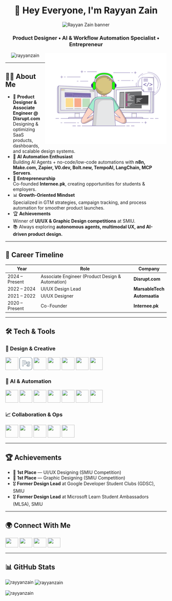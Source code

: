 <h1 align="center">👋 Hey Everyone, I'm Rayyan Zain</h1>
<div align="center">
  <img src="https://imageupload.io/ib/4ckl6oodilvvh2g_1693920194.jpg" alt="Rayyan Zain banner">
</div>

<h3 align="center">Product Designer • AI & Workflow Automation Specialist • Entrepreneur</h3>

<img align="right" alt="Design Thinking" width="380" src="https://raw.githubusercontent.com/devSouvik/devSouvik/master/gif3.gif">

<p align="center">
  <img src="https://komarev.com/ghpvc/?username=rayyanzain&label=Profile%20views&color=0e75b6&style=flat" alt="rayyanzain" />
</p>

---

## 🧑‍💻 About Me
- 🎨 **Product Designer & Associate Engineer @ Disrupt.com**  
  Designing & optimizing SaaS products, dashboards, and scalable design systems.  
- 🤖 **AI Automation Enthusiast**  
  Building AI Agents + no-code/low-code automations with **n8n, Make.com, Zapier, V0.dev, Bolt.new, TempoAI, LangChain, MCP Servers**.  
- 🚀 **Entrepreneurship**  
  Co-founded **Internee.pk**, creating opportunities for students & employers.  
- 📊 **Growth-Oriented Mindset**  
  Specialized in GTM strategies, campaign tracking, and process automation for smoother product launches.  
- 🏆 **Achievements**  
  Winner of **UI/UX & Graphic Design competitions** at SMIU.  
- 📚 Always exploring **autonomous agents, multimodal UX, and AI-driven product design.**

---

## 🏢 Career Timeline
| Year | Role | Company |
|------|------|---------|
| 2024 – Present | Associate Engineer (Product Design & Automation) | **Disrupt.com** |
| 2022 – 2024 | UI/UX Design Lead | **MarsableTech** |
| 2021 – 2022 | UI/UX Designer | **Automaatia** |
| 2020 – Present | Co-Founder | **Internee.pk** |

---

## 🛠️ Tech & Tools

### 🎨 Design & Creative  
<p align="left">
  <a href="https://www.figma.com/" target="_blank"><img src="https://www.vectorlogo.zone/logos/figma/figma-icon.svg" width="40" height="40"/></a>
  <a href="https://www.adobe.com/products/photoshop.html" target="_blank"><img src="https://raw.githubusercontent.com/devicons/devicon/master/icons/photoshop/photoshop-line.svg" width="40" height="40"/></a>
  <a href="https://www.adobe.com/products/illustrator.html" target="_blank"><img src="https://www.vectorlogo.zone/logos/adobe_illustrator/adobe_illustrator-icon.svg" width="40" height="40"/></a>
  <a href="https://www.adobe.com/products/aftereffects.html" target="_blank"><img src="https://cdn.worldvectorlogo.com/logos/adobe-after-effects.svg" width="40" height="40"/></a>
  <a href="https://www.adobe.com/products/premiere.html" target="_blank"><img src="https://cdn.worldvectorlogo.com/logos/adobe-premiere-pro-cc.svg" width="40" height="40"/></a>
  <a href="https://framer.com/" target="_blank"><img src="https://avatars.githubusercontent.com/u/36424661?s=200&v=4" width="40" height="40"/></a>
  <a href="https://www.sketch.com/" target="_blank"><img src="https://cdn.worldvectorlogo.com/logos/sketch-2.svg" width="40" height="40"/></a>
</p>

### 🤖 AI & Automation  
<p align="left">
  <a href="https://n8n.io/" target="_blank"><img src="https://avatars.githubusercontent.com/u/45487711?s=200&v=4" width="40" height="40"/></a>
  <a href="https://www.make.com/" target="_blank"><img src="https://avatars.githubusercontent.com/u/104696457?s=200&v=4" width="40" height="40"/></a>
  <a href="https://zapier.com/" target="_blank"><img src="https://avatars.githubusercontent.com/u/409347?s=200&v=4" width="40" height="40"/></a>
  <a href="https://openai.com/" target="_blank"><img src="https://cdn.worldvectorlogo.com/logos/openai-2.svg" width="40" height="40"/></a>
  <a href="https://anthropic.com/" target="_blank"><img src="https://avatars.githubusercontent.com/u/110163081?s=200&v=4" width="40" height="40"/></a>
  <a href="https://bolt.new/" target="_blank"><img src="https://avatars.githubusercontent.com/u/150689476?s=200&v=4" width="40" height="40"/></a>
  <a href="https://replit.com/" target="_blank"><img src="https://avatars.githubusercontent.com/u/9840442?s=200&v=4" width="40" height="40"/></a>
</p>

### 📈 Collaboration & Ops  
<p align="left">
  <a href="https://slack.com/" target="_blank"><img src="https://cdn.worldvectorlogo.com/logos/slack-new-logo.svg" width="40" height="40"/></a>
  <a href="https://trello.com/" target="_blank"><img src="https://cdn.worldvectorlogo.com/logos/trello.svg" width="40" height="40"/></a>
  <a href="https://www.notion.so/" target="_blank"><img src="https://www.vectorlogo.zone/logos/notion/notion-icon.svg" width="40" height="40"/></a>
  <a href="https://www.atlassian.com/software/jira" target="_blank"><img src="https://cdn.worldvectorlogo.com/logos/jira-1.svg" width="40" height="40"/></a>
  <a href="https://miro.com/" target="_blank"><img src="https://cdn.worldvectorlogo.com/logos/miro-2.svg" width="40" height="40"/></a>
</p>

---

## 🏆 Achievements
- 🥇 **1st Place** — UI/UX Designing (SMIU Competition)  
- 🥇 **1st Place** — Graphic Designing (SMIU Competition)  
- 🎖️ **Former Design Lead** at Google Developer Student Clubs (GDSC), SMIU  
- 🎖️ **Former Design Lead** at Microsoft Learn Student Ambassadors (MLSA), SMIU  

---

## 🌍 Connect With Me
<p align="left">
  <a href="https://twitter.com/zain4rayyan" target="_blank"><img src="https://raw.githubusercontent.com/rahuldkjain/github-profile-readme-generator/master/src/images/icons/Social/twitter.svg" height="30" width="40" /></a>
  <a href="https://linkedin.com/in/rayyanzain" target="_blank"><img src="https://raw.githubusercontent.com/rahuldkjain/github-profile-readme-generator/master/src/images/icons/Social/linked-in-alt.svg" height="30" width="40" /></a>
  <a href="https://instagram.com/rayyan.zain.rz" target="_blank"><img src="https://raw.githubusercontent.com/rahuldkjain/github-profile-readme-generator/master/src/images/icons/Social/instagram.svg" height="30" width="40" /></a>
  <a href="https://www.behance.net/rayyanzain" target="_blank"><img src="https://raw.githubusercontent.com/rahuldkjain/github-profile-readme-generator/master/src/images/icons/Social/behance.svg" height="30" width="40" /></a>
</p>

---

## 📊 GitHub Stats
<p><img align="left" src="https://github-readme-stats.vercel.app/api/top-langs?username=rayyanzain&show_icons=true&locale=en&layout=compact" alt="rayyanzain" /></p>  

<p>&nbsp;<img align="center" src="https://github-readme-stats.vercel.app/api?username=rayyanzain&show_icons=true&locale=en" alt="rayyanzain" /></p>  

<p><img align="center" src="https://github-readme-streak-stats.herokuapp.com/?user=rayyanzain&" alt="rayyanzain" /></p>
